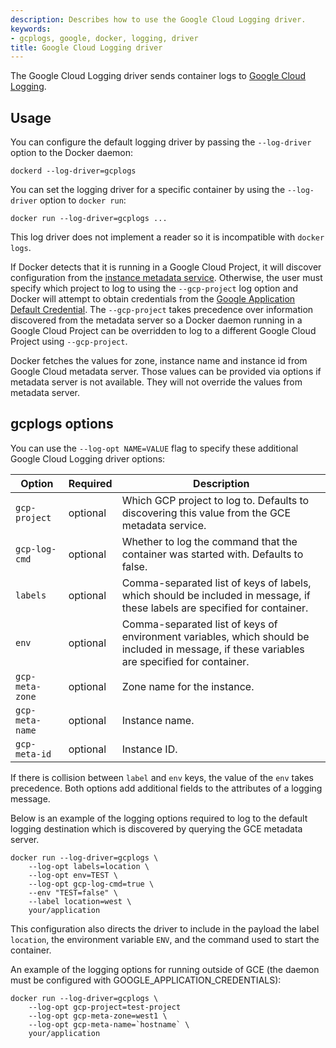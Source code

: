 ```yaml
---
description: Describes how to use the Google Cloud Logging driver.
keywords:
- gcplogs, google, docker, logging, driver
title: Google Cloud Logging driver
---
```


The Google Cloud Logging driver sends container logs to <a
href="https://cloud.google.com/logging/docs/" target="_blank">Google Cloud
Logging</a>.

## Usage

You can configure the default logging driver by passing the `--log-driver`
option to the Docker daemon:

    dockerd --log-driver=gcplogs

You can set the logging driver for a specific container by using the
`--log-driver` option to `docker run`:

    docker run --log-driver=gcplogs ...

This log driver does not implement a reader so it is incompatible with
`docker logs`.

If Docker detects that it is running in a Google Cloud Project, it will discover
configuration from the <a href="https://cloud.google.com/compute/docs/metadata"
target="_blank">instance metadata service</a>. Otherwise, the user must specify
which project to log to using the `--gcp-project` log option and Docker will
attempt to obtain credentials from the <a
href="https://developers.google.com/identity/protocols/application-default-credentials"
target="_blank">Google Application Default Credential</a>. The `--gcp-project`
takes precedence over information discovered from the metadata server so a
Docker daemon running in a Google Cloud Project can be overridden to log to a
different Google Cloud Project using `--gcp-project`.

Docker fetches the values for zone, instance name and instance id from Google
Cloud metadata server. Those values can be provided via options if metadata
server is not available. They will not override the values from metadata server.

## gcplogs options

You can use the `--log-opt NAME=VALUE` flag to specify these additional Google
Cloud Logging driver options:

| Option                      | Required | Description                                                                                                                                 |
|-----------------------------|----------|---------------------------------------------------------------------------------------------------------------------------------------------|
| `gcp-project`               | optional | Which GCP project to log to. Defaults to discovering this value from the GCE metadata service.                                              |
| `gcp-log-cmd`               | optional | Whether to log the command that the container was started with. Defaults to false.                                                          |
| `labels`                    | optional | Comma-separated list of keys of labels, which should be included in message, if these labels are specified for container.                   |
| `env`                       | optional | Comma-separated list of keys of environment variables, which should be included in message, if these variables are specified for container. |
| `gcp-meta-zone`             | optional | Zone name for the instance. |
| `gcp-meta-name`             | optional | Instance name. |
| `gcp-meta-id`               | optional | Instance ID. |

If there is collision between `label` and `env` keys, the value of the `env`
takes precedence. Both options add additional fields to the attributes of a
logging message.

Below is an example of the logging options required to log to the default
logging destination which is discovered by querying the GCE metadata server.

    docker run --log-driver=gcplogs \
        --log-opt labels=location \
        --log-opt env=TEST \
        --log-opt gcp-log-cmd=true \
        --env "TEST=false" \
        --label location=west \
        your/application

This configuration also directs the driver to include in the payload the label
`location`, the environment variable `ENV`, and the command used to start the
container.

An example of the logging options for running outside of GCE (the daemon must be
configured with GOOGLE_APPLICATION_CREDENTIALS):

    docker run --log-driver=gcplogs \
        --log-opt gcp-project=test-project
        --log-opt gcp-meta-zone=west1 \
        --log-opt gcp-meta-name=`hostname` \
        your/application
